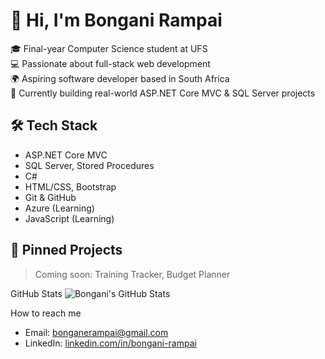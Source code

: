 # 👋 Hi, I'm Bongani Rampai

🎓 Final-year Computer Science student at UFS  
💻 Passionate about full-stack web development  
🌍 Aspiring software developer based in South Africa  
🚀 Currently building real-world ASP.NET Core MVC & SQL Server projects

## 🛠️ Tech Stack
- ASP.NET Core MVC
- SQL Server, Stored Procedures
- C#
- HTML/CSS, Bootstrap
- Git & GitHub
- Azure (Learning)
- JavaScript (Learning)

## 📌 Pinned Projects
> Coming soon: Training Tracker, Budget Planner

GitHub Stats
![Bongani's GitHub Stats](https://github-readme-stats.vercel.app/api?username=BonganiRampai&show_icons=true&theme=default)

How to reach me
- Email: [bonganerampai@gmail.com](mailto:bonganerampai@gmail.com)
- LinkedIn: [linkedin.com/in/bongani-rampai](https://linkedin.com/in/bongani-rampai)

